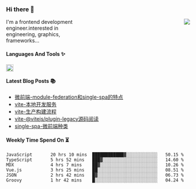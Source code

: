 <!--
**zhaohuanyuu/zhaohuanyuu** is a ✨ _special_ ✨ repository because its `README.md` (this file) appears on your GitHub profile.
-->

### Hi there 👋

<picture>
  <source media="(prefers-color-scheme: dark)" srcset="https://github-readme-stats.vercel.app/api?username=zhaohuanyuu&count_private=true&show_icons=true&theme=city_lights&hide_title=true">
  <img align="right" src="https://github-readme-stats.vercel.app/api?username=zhaohuanyuu&count_private=true&show_icons=true&hide_title=true">
</picture>

<p align="left" style="width:40%">I'm a frontend development engineer.interested in engineering, graphics, frameworks...</p>

#### Languages And Tools ✨

<img align="left" height="20" src="https://skillicons.dev/icons?i=js,ts,nodejs,rust,react,vue,svelte,gatsby,graphql,nestjs" />

</br>

#### Latest Blog Posts 📚
<!-- BLOG-POST-LIST:START -->
- [微前端-module-federation和single-spa的特点](https://auu.zone/post/micro-fe)
- [vite-本地开发服务](https://auu.zone/post/vite-server)
- [vite-生产构建流程](https://auu.zone/post/vite-build)
- [vite-@vitejs/plugin-legacy源码阅读](https://auu.zone/post/vite-legacy)
- [single-spa-微前端种类](https://auu.zone/post/single-spa-note)
<!-- BLOG-POST-LIST:END -->

#### Weekly Time Spend On ⏳
<!--START_SECTION:waka-->

```text
JavaScript       20 hrs 10 mins  ████████████▓░░░░░░░░░░░░   50.15 %
TypeScript       5 hrs 52 mins   ███▓░░░░░░░░░░░░░░░░░░░░░   14.60 %
MDX              4 hrs 7 mins    ██▓░░░░░░░░░░░░░░░░░░░░░░   10.26 %
Vue.js           3 hrs 25 mins   ██░░░░░░░░░░░░░░░░░░░░░░░   08.51 %
JSON             2 hrs 42 mins   █▓░░░░░░░░░░░░░░░░░░░░░░░   06.73 %
Groovy           1 hr 42 mins    █░░░░░░░░░░░░░░░░░░░░░░░░   04.24 %
```

<!--END_SECTION:waka-->
